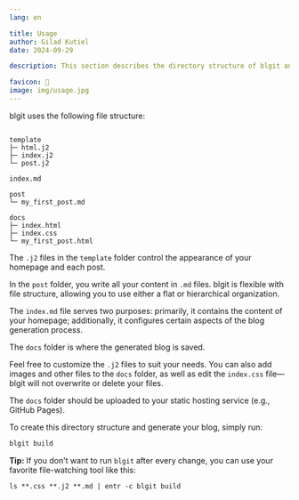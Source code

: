 ```yaml
---
lang: en 

title: Usage
author: Gilad Kutiel
date: 2024-09-29

description: This section describes the directory structure of blgit and its basic usage. It covers how the files and folders are organized and provides guidance on how to use the tool effectively for managing your blog.

favicon: 📜
image: img/usage.jpg
---
```


blgit uses the following file structure:
```

template
├─ html.j2
├─ index.j2
└─ post.j2

index.md

post
└─ my_first_post.md

docs
├─ index.html
├─ index.css
└─ my_first_post.html
```

The `.j2` files in the `template` folder control the appearance of your homepage and each post.

In the `post` folder, you write all your content in `.md` files. blgit is flexible with file structure, allowing you to use either a flat or hierarchical organization.

The `index.md` file serves two purposes: primarily, it contains the content of your homepage; additionally, it configures certain aspects of the blog generation process.

The `docs` folder is where the generated blog is saved.

Feel free to customize the `.j2` files to suit your needs. You can also add images and other files to the `docs` folder, as well as edit the `index.css` file—blgit will not overwrite or delete your files.

The `docs` folder should be uploaded to your static hosting service (e.g., GitHub Pages).

To create this directory structure and generate your blog, simply run:

```bash
blgit build
```

**Tip:** If you don't want to run `blgit` after every change, you can use your favorite file-watching tool like this:
```
ls **.css **.j2 **.md | entr -c blgit build     
```